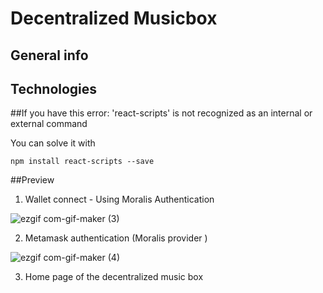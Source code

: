 # Decentralized Musicbox


## General info


## Technologies


##If you have this error:
'react-scripts' is not recognized as an internal or external command

You can solve it with 
```
npm install react-scripts --save
```

##Preview

1) Wallet connect - Using Moralis Authentication 

![ezgif com-gif-maker (3)](https://user-images.githubusercontent.com/101921758/161101626-1eb3e183-7ca3-4526-ab86-8ee720c91aa1.gif)


2) Metamask authentication (Moralis provider ) 

![ezgif com-gif-maker (4)](https://user-images.githubusercontent.com/101921758/161103168-0e52e689-375d-45c9-a7bd-3c206850f742.gif)


3) Home page of the decentralized music box






